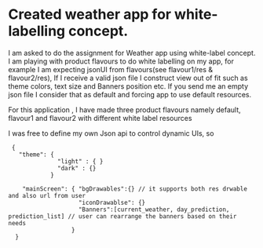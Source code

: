 # Created weather app for white-labelling concept.

I am asked to do the assignment for Weather app using white-label concept. I am playing with product flavours to do white labelling on my app, for example I am expecting 
jsonUI from flavours(see flavour1/res & flavour2/res), If I receive a valid json file I construct view out of fit such as theme colors, text size and Banners position etc.
If you send me an empty json file I consider that as default and forcing app to use default resources.

For this application , I have made three product flavours namely default, flavour1 and flavour2 with different white label resources


I was free to define my own Json api to control dynamic UIs, so 

     {
       "theme": {
                  "light" : { }
                  "dark" : {}
                }
                
        "mainScreen": { "bgDrawables":{} // it supports both res drwable and also url from user
                        "iconDrawablse": {} 
                        "Banners":[current_weather, day_prediction, prediction_list] // user can rearrange the banners based on their needs
                      }
      }
